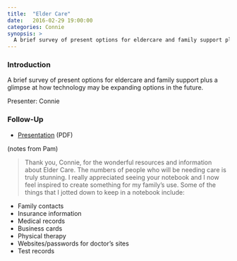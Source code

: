 ```yaml
---
title:  "Elder Care"
date:   2016-02-29 19:00:00
categories: Connie
synopsis: >
  A brief survey of present options for eldercare and family support plus a glimpse at how technology may be expanding options in the future.
---
```


### Introduction

A brief survey of present options for eldercare and family support plus a glimpse at how technology may be expanding options in the future.

Presenter: Connie

### Follow-Up

* [Presentation](/assets/present/2016/resources-for-eldercare.pdf) (PDF) 

(notes from Pam)
> Thank you, Connie, for the wonderful resources and information about Elder Care. The numbers of people who will be needing care is truly stunning. I really appreciated seeing your notebook and I now feel inspired to create something for my family’s use. Some of the things that I jotted down to keep in a notebook include:
> 
* Family contacts
* Insurance information
* Medical records
* Business cards
* Physical therapy
* Websites/passwords for doctor’s sites
* Test records


